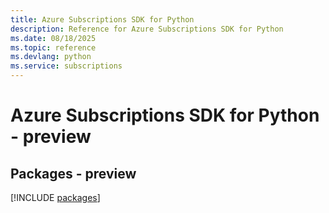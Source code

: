 ```yaml
---
title: Azure Subscriptions SDK for Python
description: Reference for Azure Subscriptions SDK for Python
ms.date: 08/18/2025
ms.topic: reference
ms.devlang: python
ms.service: subscriptions
---
```

# Azure Subscriptions SDK for Python - preview
## Packages - preview
[!INCLUDE [packages](subscriptions-index.md)]